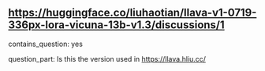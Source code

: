 ## https://huggingface.co/liuhaotian/llava-v1-0719-336px-lora-vicuna-13b-v1.3/discussions/1

contains_question: yes

question_part: Is this the version used in https://llava.hliu.cc/